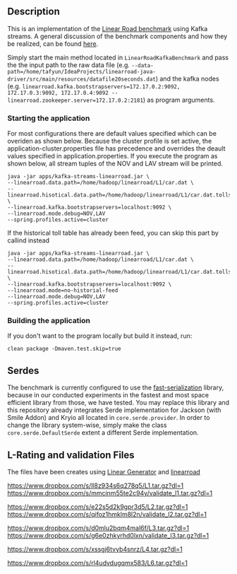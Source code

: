 ## Description
This is an implementation of the [Linear Road benchmark](http://www.isys.ucl.ac.be/vldb04/eProceedings/contents/pdf/RS12P1.PDF) using Kafka
streams. A general discussion of the benchmark components and how they be realized, can be found [here](https://github.com/twiechert/linear-road-general).


Simply start the main method located in `LinearRoadKafkaBenchmark` and pass the the input path to the raw data file (e.g. `--data-path=/home/tafyun/IdeaProjects/linearroad-java-driver/src/main/resources/datafile20seconds.dat`)
and the kafka nodes (e.g. `linearroad.kafka.bootstrapservers=172.17.0.2:9092, 172.17.0.3:9092, 172.17.0.4:9092 --linearroad.zookeeper.server=172.17.0.2:2181`) as program arguments.

### Starting the application
For most configurations there are default values specified which can be overiden as shown below. Because the cluster profile is set active,
the application-cluster.properties file has precedence and overrides the deault values specified in application.properties. If you execute the program as shown below, all stream tuples of the NOV and LAV
stream will be printed.


```
java -jar apps/kafka-streams-linearroad.jar \
--linearroad.data.path=/home/hadoop/linearroad/L1/car.dat \
--linearroad.hisotical.data.path=/home/hadoop/linearroad/L1/car.dat.tolls.dat \
--linearroad.kafka.bootstrapservers=localhost:9092 \
--linearroad.mode.debug=NOV,LAV
--spring.profiles.active=cluster
```

If the historical toll table has already been feed, you can skip this part by callind instead

```
java -jar apps/kafka-streams-linearroad.jar \
--linearroad.data.path=/home/hadoop/linearroad/L1/car.dat \
--linearroad.hisotical.data.path=/home/hadoop/linearroad/L1/car.dat.tolls.dat \
--linearroad.kafka.bootstrapservers=localhost:9092 \
--linearroad.mode=no-historial-feed
--linearroad.mode.debug=NOV,LAV
--spring.profiles.active=cluster
```

### Building the application
If you don't want to the program locally but build it instead, run:

```
clean package -Dmaven.test.skip=true
```

## Serdes
The benchmark is currently configured to use the [fast-serialization](https://github.com/RuedigerMoeller/fast-serialization) library, because in our conducted experiments in
the fastest and most space efficient library from those, we have tested. You may replace this library and this repository already integrates
Serde implementation for Jackson (with Smile Addon) and Kryio all located in `core.serde.provider`. In order to change the library system-wise, simply make
the class `core.serde.DefaultSerde` extent a different Serde implementation.

## L-Rating and validation Files
The files have been creates using [Linear Generator](https://github.com/walmart/LinearGenerator) and
 [linearroad](https://github.com/walmart/linearroad)

https://www.dropbox.com/s/ll8z934s6q278q5/L1.tar.gz?dl=1
https://www.dropbox.com/s/mmcinm55te2c94y/validate_l1.tar.gz?dl=1

https://www.dropbox.com/s/e22s5d2k9gpr3d5/L2.tar.gz?dl=1
https://www.dropbox.com/s/qifoz1hmklm8l2n/validate_l2.tar.gz?dl=1

https://www.dropbox.com/s/d0mlu2bqm4mal6f/L3.tar.gz?dl=1
https://www.dropbox.com/s/g6e0zhkyrhd0lxn/validate_l3.tar.gz?dl=1

https://www.dropbox.com/s/xssgj6tvyb4snrz/L4.tar.gz?dl=1


https://www.dropbox.com/s/rl4udvdugqmx583/L6.tar.gz?dl=1